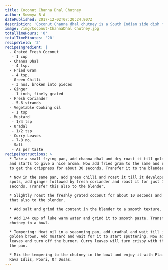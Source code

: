 ```yaml
---
title: Coconut Channa Dhal Chutney
author: Sowmya B A
datePublished: 2017-12-02T07:20:24.907Z
description: 'Coconut Channa dhal chutney is a South Indian side dish for Idli, Poori, Dosa'
image: /img/Coconut-ChannaDhal Chutney.jpg
totalTimeHours: '0'
totalTimeMinutes: '20'
recipeYield: '2'
recipeIngredient: |
  - Grated Fresh Coconut
   - 1 cup
  - Channa Dhal
   - 4 tsp.
  - Fried Gram
   - 4 tsp.
  - Green Chilli
   - 3 nos. broken into pieces
  - Ginger
   - 1 inch, finely grated
  - Fresh Coriander
   - 5-6 strands
  - Vegetable Cooking oil
   - 1 tsp
  - Mustard
   - 1/4 tsp
  - Uradal
   - 1/2 tsp
  - Curry Leaves
   - 7-8 no.
  - Salt
   - As per taste
recipeInstructions: >
  * Take a small frying pan, add channa dhal and dry roast it till golden brown
  and starts to give a nice aroma. Now add fried gram to the same and roast it
  to get the crispness for about 30 seconds. Transfer it to the blender.

  * Now in the same pan, add green chilli and roast it till it develops white
  spots, add ginger followed by fresh coriander and roast it for just 10
  seconds. Transfer this also to the blender.

  * Slightly roast the freshly grated coconut for about 10 seconds and transfer
  that also to the blender.

  * Add salt and grind the content in the blender to a smooth texture.

  * Add 1/4 cup of luke warm water and grind it to smooth paste. Transfer the
  chutney to a bowl.

  * Tempering: Heat oil in a seasoning pan, add uradhal and wait till it turns
  golden brown. Add mustard and wait for it to start sputtering. Now add curry
  leaves and turn off the burner. Curry leaves will turn crispy with the heat in
  the pan.

  * Mix the tempering to the chutney in the bowl and enjoy it with Plain Idlis,
  Rava Idlis, Poori, Or Dosas.
---
```



